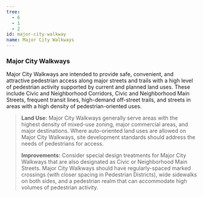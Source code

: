 ```yaml
---
tree:
  - 6
  - 1
  - 2
id: major-city-walkway
name: Major City Walkways
---
```

### Major City Walkways

Major City Walkways are intended to provide safe, convenient, and attractive pedestrian access along major streets and trails with a high level of pedestrian activity supported by current and planned land uses. These include Civic and Neighborhood Corridors, Civic and Neighborhood Main Streets, frequent transit lines, high-demand off-street trails, and streets in areas with a high density of pedestrian-oriented uses.

> **Land Use:** Major City Walkways generally serve areas with the highest density of mixed-use zoning, major commercial areas, and major destinations. Where auto-oriented land uses are allowed on Major City Walkways, site development standards should address the needs of pedestrians for access.
>
> **Improvements:** Consider special design treatments for Major City Walkways that are also designated as Civic or Neighborhood Main Streets. Major City Walkways should have regularly-spaced marked crossings (with closer spacing in Pedestrian Districts), wide sidewalks on both sides, and a pedestrian realm that can accommodate high volumes of pedestrian activity.
